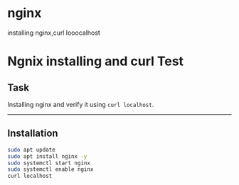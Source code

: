 # nginx
installing nginx,curl looocalhost
# Ngnix installing and curl Test
## Task
Installing nginx and verify it using `curl localhost`.

---

## Installation
```bash
sudo apt update
sudo apt install nginx -y
sudo systemctl start nginx
sudo systemctl enable nginx
curl localhost

